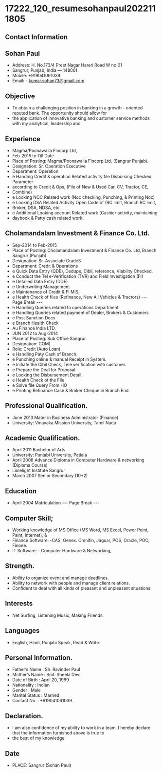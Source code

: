 # 17222_120_resumesohanpaul2022111805

## Contact Information



## Sohan Paul

* Address: H. No.173/4 Preet Nagar Hareri Road W no 01
* Sangrur, Punjab, India — 148001
* Mobile: +919041061039
* Email: - kumar.sohan73@gmail.com


## Objective

* To obtain a challenging position in banking in a growth - oriented reputed bank. The opportunity should allow for
* the application of innovative banking and customer service methods with my analytical, leadership and


## Experience

* Magma/Poonawalla Fincorp Ltd,
* Feb-2015 to Till Date
* Place of Posting: Magma/Poonawalla Fincorp Ltd. (Sangrur Punjab).
* Designation: Sr. Operation Executive
* Department: Operation
* e Handing Credit & operation Related activity file Disbursing Checked Parameter
* according to Credit & Ops, (File of New & Used Car, CV, Tractor, CE,
* Combine)
* e Looking NOC Related work (Noc checking, Punching, & Printing Noc)
* e Looking DSA Related Activity Open Code of (RC limit, Branch RC limit,
* Broker, DSA, NDSA, etc.
* e Additional Looking account Related work (Cashier activity, maintaining
* daybook & Patty cash related work.


## Cholamandalam Investment & Finance Co. Ltd.

* Sep-2014 to Feb-2015
* Place of Posting: Cholamandalam Investment & Finance Co. Ltd, Branch Sangrur (Punjab).
* Designation: Sr. Associate Grade3
* Department: Credit & Operations
* e Quick Data Entry (QDE), Dedupe, Cibil, reference, Viability Checked.
* e Conduct the Tel e-Verification (TVR) and Field Investigation (FI)
* e Detailed Data Entry (DDE)
* e Underwriting Management
* e Maintenance of Credit & FI MIS,
* e Health Check of files (Refinance, New All Vehicles & Tractors)
--- Page Break ---
* e Handling Queries related to operations Department
* e Handling Queries related payment of Dealer, Brokers & Customers
* e Post Sanction Docs
* e Branch Health Check
* Au Finance India LTD.
* JUN 2012 to Aug-2014
* Place of Posting: Sub Office Sangrur.
* Designation: COM)
* Role: Credit (Auto Loan)
* e Handling Paty Cash of Branch.
* e Punching online & manual Receipt in System.
* e Initiate the Cibil Check, Tele verification with customer.
* e Prepare the Deal for Proposal
* e Looking the Disbursement Detail.
* e Health Check of the File.
* e Solve file Query From HO
* e Printing Refinance Case & Broker Cheque in Branch End.


## Professional Qualification.

* June 2013 Mater in Business Administrator (Finance)
* University: Vinayaka Mission University, Tamil Nadu


## Academic Qualification.

* April 2011 Bachelor of Arts
* University: Punjabi University, Patiala
* April 2008 Advance Diploma in Computer Hardware & networking (Diploma Course)
* Limelight Institute Sangrur
* March 2007 Senior Secondary (10+2)


## Education

* April 2004 Matriculation
--- Page Break ---


## Computer Skill;

* Working knowledge of MS Office (MS Word, MS Excel, Power Point, Paint, Internet), &
* Finance Software: -CAS, Genex. Omnifin, Jaguar, POS, Oracle, POC, Finone.
* IT Software: - Computer Hardware & Networking,


## Strength.

* Ability to organize event and manage deadlines.
* Ability to network with people and manage client relations.
* Confident to deal with all kinds of pleasant and unpleasant situations.


## Interests

* Net Surfing, Listening Music, Making Friends.


## Languages

* English, Hindi, Punjabi Speak, Read & Write.


## Personal Information.

* Father’s Name : Sh. Ravinder Paul
* Mother’s Name : Smt. Sheela Devi
* Date of Birth : April 20, 1989
* Nationality : Indian
* Gender : Male
* Marital Status : Married
* Contact No. : +919041061039


## Declaration.

* I am also confidence of my ability to work in a team. I hereby declare that the information furnished above is true to
* the best of my knowledge


## Date

* PLACE: Sangrur (Sohan Paul)

